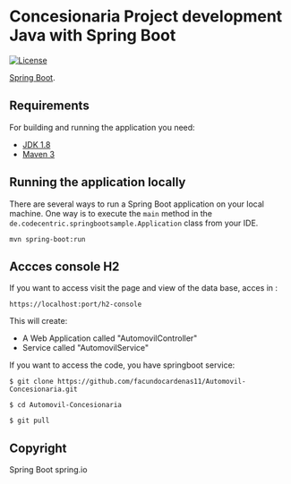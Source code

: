 # Concesionaria Project development Java with Spring Boot

[![License](http://img.shields.io/:license-apache-blue.svg)](http://www.apache.org/licenses/LICENSE-2.0.html)

[Spring Boot](http://projects.spring.io/spring-boot/).

## Requirements

For building and running the application you need:

- [JDK 1.8](http://www.oracle.com/technetwork/java/javase/downloads/jdk8-downloads-2133151.html)
- [Maven 3](https://maven.apache.org)

## Running the application locally

There are several ways to run a Spring Boot application on your local machine. One way is to execute the `main` method in the `de.codecentric.springbootsample.Application` class from your IDE.


```shell
mvn spring-boot:run
```

## Accces console H2

If you want to access visit the page and view of the data base, acces in  :

``` shell
https://localhost:port/h2-console
```

This will create:

* A Web Application called "AutomovilController"
* Service called "AutomovilService"

If you want to access the code, you have  springboot service:

```shell
$ git clone https://github.com/facundocardenas11/Automovil-Concesionaria.git
```

```shell
$ cd Automovil-Concesionaria
```

```shell
$ git pull
```

## Copyright

Spring Boot spring.io

